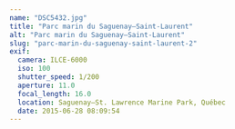 ```yaml
---
name: "DSC5432.jpg"
title: "Parc marin du Saguenay–Saint-Laurent"
alt: "Parc marin du Saguenay–Saint-Laurent"
slug: "parc-marin-du-saguenay-saint-laurent-2"
exif:
  camera: ILCE-6000
  iso: 100
  shutter_speed: 1/200
  aperture: 11.0
  focal_length: 16.0
  location: Saguenay–St. Lawrence Marine Park, Québec
  date: 2015-06-28 08:09:54
---
```

